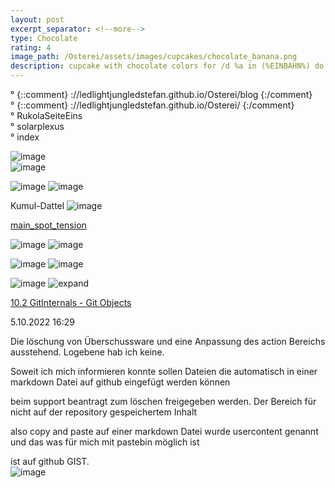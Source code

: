 ```yaml
---
layout: post
excerpt_separator: <!--more-->
type: Chocolate
rating: 4
image_path: /Osterei/assets/images/cupcakes/chocolate_banana.png
description: cupcake with chocolate colors for /d %a in (%EINBAHN%) do dir /b %a
---
```

° {::comment} ://ledlightjungledstefan.github.io/Osterei/blog {:/comment}
<br>
° {::comment} ://ledlightjungledstefan.github.io/Osterei/ {:/comment}
<br>
° RukolaSeiteEins
<br>
° solarplexus
<br>
° index

![image](https://user-images.githubusercontent.com/75255909/195054198-0daf301f-93e0-4c25-bfdf-facd1608fe81.png)<br>
![image](https://user-images.githubusercontent.com/75255909/195075010-cb79d24d-ee95-468c-a1f5-1514b8e56422.png)<br>

![image](https://user-images.githubusercontent.com/75255909/193558846-d34c296f-3cbe-4566-9606-21305235cf31.png)
![image](https://user-images.githubusercontent.com/75255909/193559632-14f0cf35-3417-4bdf-a505-685634ea8ce4.png)

Kumul-Dattel
![image](https://user-images.githubusercontent.com/75255909/193556849-671685b7-aa5c-4994-8633-4ca0d7457d38.png)

[main_spot_tension](https://ledlightjungledstefan.github.io/Osterei/)<br>

![image](https://user-images.githubusercontent.com/75255909/195248872-8fd74d58-66e8-4962-bc74-99794b3ce925.png)
![image](https://user-images.githubusercontent.com/75255909/195248929-4ac01d60-2fb9-4ca2-a101-afe2dabb359f.png)

![image](https://user-images.githubusercontent.com/75255909/195249021-37fbd9d4-36a3-42c6-a106-51feeecd5871.png)
![image](https://user-images.githubusercontent.com/75255909/195249091-74da1734-e10d-4735-8016-32504d898e95.png)

![image](https://user-images.githubusercontent.com/75255909/195249151-bfa86e6e-df2c-4c85-a53b-cb224c331989.png)
![expand](https://user-images.githubusercontent.com/75255909/195249278-e43e550c-657d-4a7a-b5cf-25a7aafcd89a.png)

[10.2 GitInternals - Git Objects](https://git-scm.com/book/en/v2/Git-Internals-Git-Objects)

5.10.2022
16:29

Die löschung von Überschussware und eine Anpassung des action
Bereichs ausstehend. Logebene hab ich keine.

Soweit ich mich informieren konnte sollen Dateien die automatisch
in einer markdown Datei auf github eingefügt werden können

beim support beantragt zum löschen freigegeben werden.
Der Bereich für nicht auf der repository gespeichertem Inhalt

also copy and paste auf einer markdown Datei wurde usercontent
genannt und das was für mich mit pastebin möglich ist

ist auf github GIST.<br>
![image](https://user-images.githubusercontent.com/75255909/195041680-6795a2c3-e0b3-4ecb-a7e9-4252340ec463.png)
